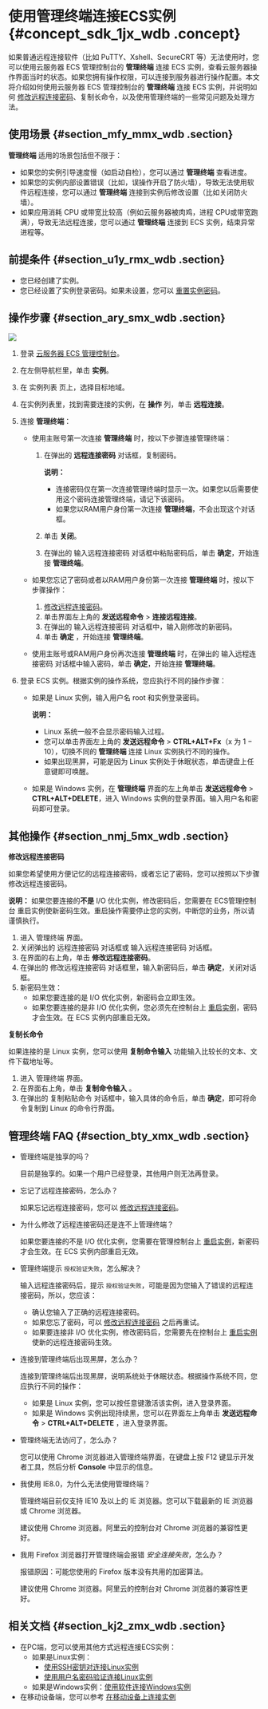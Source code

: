 # 使用管理终端连接ECS实例 {#concept_sdk_1jx_wdb .concept}

如果普通远程连接软件（比如 PuTTY、Xshell、SecureCRT 等）无法使用时，您可以使用云服务器 ECS 管理控制台的 **管理终端** 连接 ECS 实例，查看云服务器操作界面当时的状态。如果您拥有操作权限，可以连接到服务器进行操作配置。本文将介绍如何使用云服务器 ECS 管理控制台的 **管理终端** 连接 ECS 实例，并说明如何 [修改远程连接密码](#)、复制长命令，以及使用管理终端的一些常见问题及处理方法。

## 使用场景 {#section_mfy_mmx_wdb .section}

**管理终端** 适用的场景包括但不限于：

-   如果您的实例引导速度慢（如启动自检），您可以通过 **管理终端** 查看进度。
-   如果您的实例内部设置错误（比如，误操作开启了防火墙），导致无法使用软件远程连接，您可以通过 **管理终端** 连接到实例后修改设置（比如关闭防火墙）。
-   如果应用消耗 CPU 或带宽比较高（例如云服务器被肉鸡，进程 CPU或带宽跑满），导致无法远程连接，您可以通过 **管理终端** 连接到 ECS 实例，结束异常进程等。

## 前提条件 {#section_u1y_rmx_wdb .section}

-   您已经创建了实例。
-   您已经设置了实例登录密码。如果未设置，您可以 [重置实例密码](intl.zh-CN/用户指南/实例/重置实例密码.md#)。

## 操作步骤 {#section_ary_smx_wdb .section}

![](http://static-aliyun-doc.oss-cn-hangzhou.aliyuncs.com/assets/img/9619/15395084955162_zh-CN.png)

1.  登录 [云服务器 ECS 管理控制台](https://ecs.console.aliyun.com/#/home)。
2.  在左侧导航栏里，单击 **实例**。
3.  在 实例列表 页上，选择目标地域。
4.  在实例列表里，找到需要连接的实例，在 **操作** 列，单击 **远程连接**。
5.  连接 **管理终端**：
    -   使用主账号第一次连接 **管理终端** 时，按以下步骤连接管理终端：

        1.  在弹出的 **远程连接密码** 对话框，复制密码。

            **说明：** 

            -   连接密码仅在第一次连接管理终端时显示一次。如果您以后需要使用这个密码连接管理终端，请记下该密码。
            -   如果您以RAM用户身份第一次连接 **管理终端**，不会出现这个对话框。
        2.  单击 **关闭**。
        3.  在弹出的 输入远程连接密码 对话框中粘贴密码后，单击 **确定**，开始连接 **管理终端**。
    -   如果您忘记了密码或者以RAM用户身份第一次连接 **管理终端** 时，按以下步骤操作：

        1.  [修改远程连接密码](#)。
        2.  单击界面左上角的 **发送远程命令** \> **连接远程连接**。
        3.  在弹出的 输入远程连接密码 对话框中，输入刚修改的新密码。
        4.  单击 **确定** ，开始连接 **管理终端**。
    -   使用主账号或RAM用户身份再次连接 **管理终端** 时，在弹出的 输入远程连接密码 对话框中输入密码，单击 **确定**，开始连接 **管理终端**。

6.  登录 ECS 实例。根据实例的操作系统，您应执行不同的操作步骤：
    -   如果是 Linux 实例，输入用户名 root 和实例登录密码。

        **说明：** 

        -   Linux 系统一般不会显示密码输入过程。
        -   您可以单击界面左上角的 **发送远程命令** \> **CTRL+ALT+Fx**（x 为 1 − 10），切换不同的 **管理终端** 连接 Linux 实例执行不同的操作。
        -   如果出现黑屏，可能是因为 Linux 实例处于休眠状态，单击键盘上任意键即可唤醒。
    -   如果是 Windows 实例，在 **管理终端** 界面的左上角单击 **发送远程命令** \> **CTRL+ALT+DELETE**，进入 Windows 实例的登录界面。输入用户名和密码即可登录。

## 其他操作 {#section_nmj_5mx_wdb .section}

**修改远程连接密码**

如果您希望使用方便记忆的远程连接密码，或者忘记了密码，您可以按照以下步骤修改远程连接密码。

**说明：** 如果您要连接的**不是** I/O 优化实例，修改密码后，您需要在 ECS管理控制台 重启实例使新密码生效。重启操作需要停止您的实例，中断您的业务，所以请谨慎执行。

1.  进入 管理终端 界面。
2.  关闭弹出的 远程连接密码 对话框或 输入远程连接密码 对话框。
3.  在界面的右上角，单击 **修改远程连接密码**。
4.  在弹出的 修改远程连接密码 对话框里，输入新密码后，单击 **确定**，关闭对话框。
5.  新密码生效：
    -   如果您要连接的是 I/O 优化实例，新密码会立即生效。
    -   如果您要连接的是非 I/O 优化实例，您必须先在控制台上 [重启实例](intl.zh-CN/用户指南/实例/重启实例.md#)，密码才会生效。在 ECS 实例内部重启无效。

**复制长命令**

如果连接的是 Linux 实例，您可以使用 **复制命令输入** 功能输入比较长的文本、文件下载地址等。

1.  进入 管理终端 界面。
2.  在界面右上角，单击 **复制命令输入** 。
3.  在弹出的 复制粘贴命令 对话框中，输入具体的命令后，单击 **确定**，即可将命令复制到 Linux 的命令行界面。

## 管理终端 FAQ {#section_bty_xmx_wdb .section}

-   管理终端是独享的吗？

    目前是独享的。如果一个用户已经登录，其他用户则无法再登录。

-   忘记了远程连接密码，怎么办？

    如果忘记远程连接密码，您可以 [修改远程连接密码](#)。

-   为什么修改了远程连接密码还是连不上管理终端？

    如果您要连接的不是 I/O 优化实例，您需要在管理控制台上 [重启实例](intl.zh-CN/用户指南/实例/重启实例.md#)，新密码才会生效。在 ECS 实例内部重启无效。

-   管理终端提示 `授权验证失败`，怎么解决？

    输入远程连接密码后，提示 `授权验证失败`，可能是因为您输入了错误的远程连接密码，所以，您应该：

    -   确认您输入了正确的远程连接密码。
    -   如果您忘了密码，可以 [修改远程连接密码](#) 之后再重试。
    -   如果要连接非 I/O 优化实例，修改密码后，您需要先在控制台上 [重启实例](intl.zh-CN/用户指南/实例/重启实例.md#) 使新的远程连接密码生效。
-   连接到管理终端后出现黑屏，怎么办？

    连接到管理终端后出现黑屏，说明系统处于休眠状态。根据操作系统不同，您应执行不同的操作：

    -   如果是 Linux 实例，您可以按任意键激活该实例，进入登录界面。
    -   如果是 Windows 实例出现持续黑，您可以在界面左上角单击 **发送远程命令** \> **CTRL+ALT+DELETE** ，进入登录界面。
-   管理终端无法访问了，怎么办？

    您可以使用 Chrome 浏览器进入管理终端界面，在键盘上按 F12 键显示开发者工具，然后分析 **Console** 中显示的信息。

-   我使用 IE8.0，为什么无法使用管理终端？

    管理终端目前仅支持 IE10 及以上的 IE 浏览器。您可以下载最新的 IE 浏览器或 Chrome 浏览器。

    建议使用 Chrome 浏览器。阿里云的控制台对 Chrome 浏览器的兼容性更好。

-   我用 Firefox 浏览器打开管理终端会报错 *安全连接失败*，怎么办？

    报错原因：可能您使用的 Firefox 版本没有共用的加密算法。

    建议使用 Chrome 浏览器。阿里云的控制台对 Chrome 浏览器的兼容性更好。


## 相关文档 {#section_kj2_zmx_wdb .section}

-   在PC端，您可以使用其他方式远程连接ECS实例：
    -   如果是Linux实例：
        -   [使用SSH密钥对连接Linux实例](intl.zh-CN/用户指南/连接实例/使用SSH密钥对连接Linux实例.md#)
        -   [使用用户名密码验证连接Linux实例](intl.zh-CN/用户指南/连接实例/使用用户名密码验证连接Linux实例.md#)
    -   如果是Windows实例：[使用软件连接Windows实例](intl.zh-CN/用户指南/连接实例/使用软件连接Windows实例.md#)
-   在移动设备端，您可以参考 [在移动设备上连接实例](intl.zh-CN/用户指南/连接实例/在移动设备上连接实例.md#)

